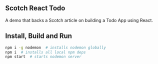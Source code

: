 ## Scotch React Todo
A demo that backs a Scotch article on building a Todo App using React.

## Install, Build and Run
```bash
npm i -g nodemon  # installs nodemon globally
npm i  # installs all local npm deps
npm start  # starts nodemon server
```
